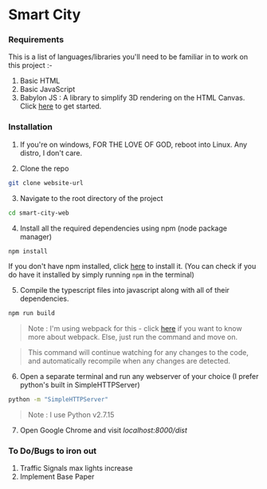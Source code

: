 # Smart City

### Requirements
This is a list of languages/libraries you'll need to be familiar in to work on this project :-

1. Basic HTML
2. Basic JavaScript
3. Babylon JS : A library to simplify 3D rendering on the HTML Canvas. Click [here](https://doc.babylonjs.com/#getting-started) to get started.

### Installation
1. If you're on windows, FOR THE LOVE OF GOD, reboot into Linux. Any distro, I don't care.

2. Clone the repo
```bash
git clone website-url
```

3. Navigate to the root directory of the project
```bash
cd smart-city-web
```

4. Install all the required dependencies using npm (node package manager)
```bash
npm install
```
If you don't have npm installed, click [here](https://www.npmjs.com/get-npm) to install it. (You can check if you do have it installed by simply running `npm` in the terminal)

5. Compile the typescript files into javascript along with all of their dependencies.
```bash
npm run build
```
 > Note : I'm using webpack for this - click [here](https://webpack.js.org/guides/getting-started) if you want to know more about webpack. Else, just run the command and move on.

 > This command will continue watching for any changes to the code, and automatically recompile when any changes are detected.

6. Open a separate terminal and run any webserver of your choice (I prefer python's built in SimpleHTTPServer)
```bash
python -m "SimpleHTTPServer"
```

> Note : I use Python v2.7.15

7. Open Google Chrome and visit *localhost:8000/dist*

### To Do/Bugs to iron out
1. Traffic Signals max lights increase
2. Implement Base Paper
